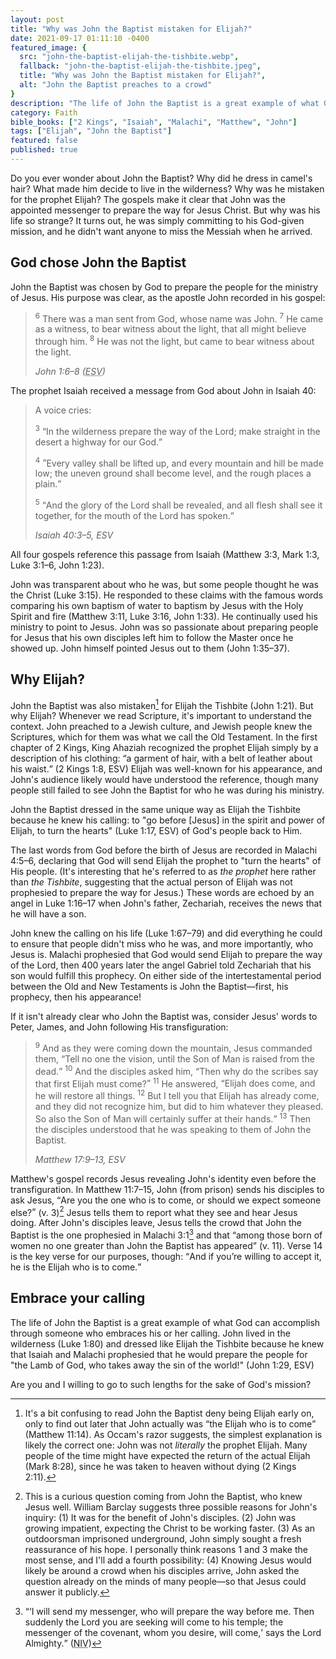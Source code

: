 ```yaml
---
layout: post
title: "Why was John the Baptist mistaken for Elijah?"
date: 2021-09-17 01:11:10 -0400
featured_image: {
  src: "john-the-baptist-elijah-the-tishbite.webp",
  fallback: "john-the-baptist-elijah-the-tishbite.jpeg",
  title: "Why was John the Baptist mistaken for Elijah?",
  alt: "John the Baptist preaches to a crowd"
}
description: "The life of John the Baptist is a great example of what God can accomplish through someone who embraces his or her calling."
category: Faith
bible_books: ["2 Kings", "Isaiah", "Malachi", "Matthew", "John"]
tags: ["Elijah", "John the Baptist"]
featured: false
published: true
---
```


Do you ever wonder about John the Baptist? Why did he dress in camel's hair? What made him decide to live in the wilderness? Why was he mistaken for the prophet Elijah? The gospels make it clear that John was the appointed messenger to prepare the way for Jesus Christ. But why was his life so strange? It turns out, he was simply committing to his God-given mission, and he didn't want anyone to miss the Messiah when he arrived.

## God chose John the Baptist

John the Baptist was chosen by God to prepare the people for the ministry of Jesus. His purpose was clear, as the apostle John recorded in his gospel:

> <sup>6</sup> There was a man sent from God, whose name was John. <sup>7</sup> He came as a witness, to bear witness about the light, that all might believe through him. <sup>8</sup> He was not the light, but came to bear witness about the light.
>
> <cite>John 1:6&ndash;8 (<abbr title="English Standard Version">ESV</abbr>)</cite>

The prophet Isaiah received a message from God about John in Isaiah 40:

> A voice cries:
>
> <sup>3</sup> <q>In the wilderness prepare the way of the Lord; make straight in the desert a highway for our God.</q>
>
> <sup>4</sup> <q>Every valley shall be lifted up, and every mountain and hill be made low; the uneven ground shall become level, and the rough places a plain.</q>
>
> <sup>5</sup> <q>And the glory of the Lord shall be revealed, and all flesh shall see it together, for the mouth of the Lord has spoken.</q>
>
> <cite>Isaiah 40:3&ndash;5, ESV</cite>

All four gospels reference this passage from Isaiah (Matthew 3:3, Mark 1:3, Luke 3:1&ndash;6, John 1:23).

John was transparent about who he was, but some people thought he was the Christ (Luke 3:15). He responded to these claims with the famous words comparing his own baptism of water to baptism by Jesus with the Holy Spirit and fire (Matthew 3:11, Luke 3:16, John 1:33). He continually used his ministry to point to Jesus. John was so passionate about preparing people for Jesus that his own disciples left him to follow the Master once he showed up. John himself pointed Jesus out to them (John 1:35&ndash;37).

## Why Elijah?

John the Baptist was also mistaken[^1] for Elijah the Tishbite (John 1:21). But why Elijah? Whenever we read Scripture, it's important to understand the context. John preached to a Jewish culture, and Jewish people knew the Scriptures, which for them was what we call the Old Testament. In the first chapter of 2 Kings, King Ahaziah recognized the prophet Elijah simply by a description of his clothing: <q>a garment of hair, with a belt of leather about his waist.</q> (2 Kings 1:8, ESV) Elijah was well-known for his appearance, and John's audience likely would have understood the reference, though many people still failed to see John the Baptist for who he was during his ministry.

John the Baptist dressed in the same unique way as Elijah the Tishbite because he knew his calling: to "go before [Jesus] in the spirit and power of Elijah,&nbsp;to turn the hearts" (Luke 1:17, ESV) of God's people back to Him.

The last words from God before the birth of Jesus are recorded in Malachi 4:5&ndash;6, declaring that God will send Elijah the prophet to "turn the hearts" of His people. (It's interesting that he's referred to as *the prophet* here rather than *the Tishbite*, suggesting that the actual person of Elijah was not prophesied to prepare the way for Jesus.) These words are echoed by an angel in Luke 1:16&ndash;17 when John's father, Zechariah, receives the news that he will have a son.

John knew the calling on his life (Luke 1:67&ndash;79) and did everything he could to ensure that people didn't miss who he was, and more importantly, who Jesus is. Malachi prophesied that God would send Elijah to prepare the way of the Lord, then 400 years later the angel Gabriel told Zechariah that his son would fulfill this prophecy. On either side of the intertestamental period between the Old and New Testaments is John the Baptist&mdash;first, his prophecy, then his appearance!

If it isn't already clear who John the Baptist was, consider Jesus' words to Peter, James, and John following His transfiguration:

> <sup>9</sup> And as they were coming down the mountain, Jesus commanded them, <q>Tell no one the vision, until the Son of Man is raised from the dead.</q> <sup>10</sup> And the disciples asked him, <q>Then why do the scribes say that first Elijah must come?</q> <sup>11</sup> He answered, <q>Elijah does come, and he will restore all things. <sup>12</sup> But I tell you that Elijah has already come, and they did not recognize him, but did to him whatever they pleased. So also the Son of Man will certainly suffer at their hands.</q> <sup>13</sup> Then the disciples understood that he was speaking to them of John the Baptist.
>
> <cite>Matthew 17:9&ndash;13, ESV</cite>

Matthew's gospel records Jesus revealing John's identity even before the transfiguration. In Matthew 11:7&ndash;15, John (from prison) sends his disciples to ask Jesus, <q>Are you the one who is to come, or should we expect someone else?</q> (v. 3)[^2] Jesus tells them to report what they see and hear Jesus doing. After John's disciples leave, Jesus tells the crowd that John the Baptist is the one prophesied in Malachi 3:1[^3] and that <q>among those born of women no one greater than John the Baptist has appeared</q> (v. 11). Verse 14 is the key verse for our purposes, though: <q>And if you’re willing to accept it, he is the Elijah who is to come.</q>

## Embrace your calling

The life of John the Baptist is a great example of what God can accomplish through someone who embraces his or her calling. John lived in the wilderness (Luke 1:80) and dressed like Elijah the Tishbite because he knew that Isaiah and Malachi prophesied that he would prepare the people for "the Lamb of God, who takes away the sin of the world!" (John 1:29, ESV)

Are you and I willing to go to such lengths for the sake of God's mission?

[^1]: It's a bit confusing to read John the Baptist deny being Elijah early on, only to find out later that John actually was <q>the Elijah who is to come</q> (Matthew 11:14). As Occam's razor suggests, the simplest explanation is likely the correct one: John was not _literally_ the prophet Elijah. Many people of the time might have expected the return of the actual Elijah (Mark 8:28), since he was taken to heaven without dying (2 Kings 2:11).
[^2]: This is a curious question coming from John the Baptist, who knew Jesus well. William Barclay suggests three possible reasons for John's inquiry: (1) It was for the benefit of John's disciples. (2) John was growing impatient, expecting the Christ to be working faster. (3) As an outdoorsman imprisoned underground, John simply sought a fresh reassurance of his hope. I personally think reasons 1 and 3 make the most sense, and I'll add a fourth possibility: (4) Knowing Jesus would likely be around a crowd when his disciples arrive, John asked the question already on the minds of many people&mdash;so that Jesus could answer it publicly.
[^3]: <q><q>I will send my messenger, who will prepare the way before me. Then suddenly the Lord you are seeking will come to his temple; the messenger of the covenant, whom you desire, will come,</q> says the Lord Almighty.</q> (<abbr title="New International Version">NIV</abbr>)